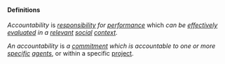 #### Definitions

*Accountability* is *[responsibility](https://github.com/gcassel/Modular-Organizing-Terminology/blob/master/terms/responsibility.md) for [performance](https://github.com/gcassel/Modular-Organizing-Terminology/blob/master/terms/perform.md)* which *can be [effectively](https://github.com/gcassel/Modular-Organizing-Terminology/blob/master/terms/effective.md) [evaluated](https://github.com/gcassel/Modular-Organizing-Terminology/blob/master/terms/evaluate.md) in a [relevant](https://github.com/gcassel/Modular-Organizing-Terminology/blob/master/terms/relevant.md) [social](https://github.com/gcassel/Modular-Organizing-Terminology/blob/master/terms/social.md) [context](https://github.com/gcassel/Modular-Organizing-Terminology/blob/master/terms/context.md)*.

*An accountability* is *a [commitment](https://github.com/gcassel/Modular-Organization-Terminology/blob/master/terms/commit.md) which is accountable to one or more [specific](https://github.com/gcassel/Modular-Organization-Terminology/blob/master/terms/specific.md) [agents](https://github.com/gcassel/Modular-Organization-Terminology/blob/master/terms/agent.md)*, or within a specific [project](https://github.com/gcassel/Modular-Organization-Terminology/blob/master/terms/project.md).
